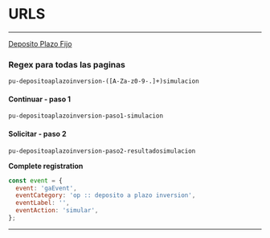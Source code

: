 # URLS

---

[Deposito Plazo Fijo](https://static.bancofalabella.pe/dap-web-component/dist-cdn/term-deposit.html)

### Regex para todas las paginas

```regex
pu-depositoaplazoinversion-([A-Za-z0-9-.]+)simulacion
```

#### Continuar - paso 1

```regex
pu-depositoaplazoinversion-paso1-simulacion
```

#### Solicitar - paso 2

```regex
pu-depositoaplazoinversion-paso2-resultadosimulacion
```

**Complete registration**

```javascript
const event = {
  event: 'gaEvent',
  eventCategory: 'op :: deposito a plazo inversion',
  eventLabel: '',
  eventAction: 'simular',
};
```

---

